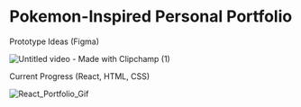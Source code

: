 # Pokemon-Inspired Personal Portfolio

Prototype Ideas (Figma)


![Untitled video - Made with Clipchamp (1)](https://github.com/user-attachments/assets/52177d91-24db-4a5e-a0b9-032d865b0ed6)



Current Progress (React, HTML, CSS)


![React_Portfolio_Gif](https://github.com/user-attachments/assets/8475f870-7108-4f26-914e-613a59677bfa)
